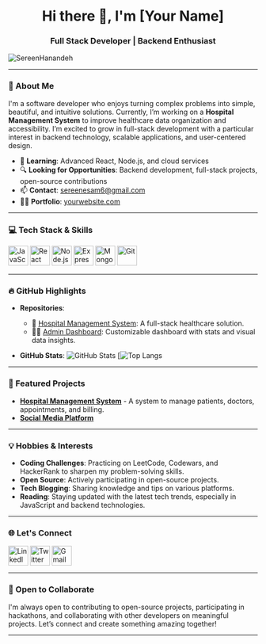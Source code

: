 <h1 align="center">Hi there 👋, I'm [Your Name]</h1>
<h3 align="center">Full Stack Developer | Backend Enthusiast</h3>

<p align="left"> <img src="https://komarev.com/ghpvc/?SereenHanandeh=SereenHanandeh&label=Profile%20views&color=0e75b6&style=flat" alt="SereenHanandeh" /> </p>

---

### 📝 About Me

I'm a software developer who enjoys turning complex problems into simple, beautiful, and intuitive solutions. Currently, I’m working on a **Hospital Management System** to improve healthcare data organization and accessibility. I’m excited to grow in full-stack development with a particular interest in backend technology, scalable applications, and user-centered design.

- 🌱 **Learning**: Advanced React, Node.js, and cloud services
- 🔍 **Looking for Opportunities**: Backend development, full-stack projects, open-source contributions
- 📫 **Contact**: [sereenesam6@gmail.com](sereenesam6@gmail.com)
- 👨‍💻 **Portfolio**: [yourwebsite.com](https://yourwebsite.com)

---

### 💻 Tech Stack & Skills

<p align="left">
  <img src="https://img.icons8.com/color/48/000000/javascript.png" alt="JavaScript" width="40" height="40"/> 
  <img src="https://img.icons8.com/color/48/000000/react-native.png" alt="React" width="40" height="40"/>
  <img src="https://img.icons8.com/color/48/000000/nodejs.png" alt="Node.js" width="40" height="40"/>
  <img src="https://img.icons8.com/color/48/000000/express.png" alt="Express.js" width="40" height="40"/>
  <img src="https://img.icons8.com/color/48/000000/mongodb.png" alt="MongoDB" width="40" height="40"/>
  <img src="https://img.icons8.com/color/48/000000/git.png" alt="Git" width="40" height="40"/>
</p>

---

### 🔥 GitHub Highlights

- **Repositories**: 
  - 🏥 [Hospital Management System](https://github.com/C12-SereenHanandeh/MERAKI_Academy_Project_4): A full-stack healthcare solution.
  - 🧑‍💼 [Admin Dashboard](https://github.com/C12-SereenHanandeh/MERAKI_Academy_Project_4/blob/main/frontend/src/pages/AdminDashboard.js): Customizable dashboard with stats and visual data insights.

- **GitHub Stats**:
  ![GitHub Stats](https://github-readme-stats.vercel.app/api?SereenHanandeh=SereenHanandeh&show_icons=true&theme=radical)
  [![Top Langs](https://github-readme-stats.vercel.app/api/top-langs/?SereenHanandeh=SereenHanandeh&layout=compact&langs_count=8&theme=radical)

---

### 🚀 Featured Projects

- **[Hospital Management System](https://github.com/C12-SereenHanandeh/MERAKI_Academy_Project_4)** - A system to manage patients, doctors, appointments, and billing.
- **[Social Media Platform](https://github.com/C12-SereenHanandeh/MERAKI_Academy_Project_2)** 


---

### 💡 Hobbies & Interests

- **Coding Challenges**: Practicing on LeetCode, Codewars, and HackerRank to sharpen my problem-solving skills.
- **Open Source**: Actively participating in open-source projects.
- **Tech Blogging**: Sharing knowledge and tips on various platforms.
- **Reading**: Staying updated with the latest tech trends, especially in JavaScript and backend technologies.

---

### 🌐 Let's Connect

<p align="left">
<a href="https://linkedin.com/in/yourusername" target="blank"><img align="center" src="https://img.icons8.com/fluent/48/000000/linkedin.png" alt="LinkedIn" height="40" width="40" /></a>
<a href="https://x.com/HanandehSe69200" target="blank"><img align="center" src="https://img.icons8.com/fluent/48/000000/twitter.png" alt="Twitter" height="40" width="40" /></a>
<a href="sereenesam6@gmail.com" target="blank"><img align="center" src="https://img.icons8.com/fluent/48/000000/gmail.png" alt="Gmail" height="40" width="40" /></a>
</p>

---

### 🤝 Open to Collaborate

I'm always open to contributing to open-source projects, participating in hackathons, and collaborating with other developers on meaningful projects. Let’s connect and create something amazing together!

---

